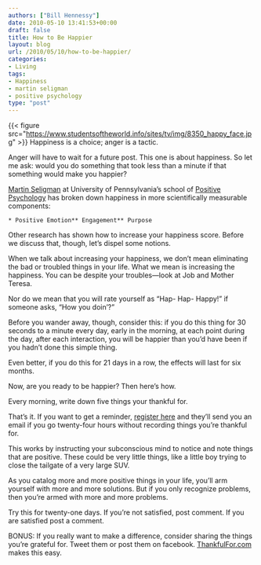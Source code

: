 ```yaml
---
authors: ["Bill Hennessy"]
date: 2010-05-10 13:41:53+00:00
draft: false
title: How to Be Happier
layout: blog
url: /2010/05/10/how-to-be-happier/
categories:
- Living
tags:
- Happiness
- martin seligman
- positive psychology
type: "post"
---
```


{{< figure src="https://www.studentsoftheworld.info/sites/tv/img/8350_happy_face.jpg" >}}
Happiness is a choice; anger is a tactic. 

 

Anger will have to wait for a future post. This one is about happiness. So let me ask: would you do something that took less than a minute if that something would make you happier? 

 

[Martin Seligman](https://www.ted.com/index.php/talks/martin_seligman_on_the_state_of_psychology.html) at University of Pennsylvania’s school of [Positive Psychology](https://www.bdp-gus.de/gus/Positive-Psychologie-Aufruf-2000.pdf) has broken down happiness in more scientifically measurable components:

 

    * Positive Emotion** Engagement** Purpose   

Other research has shown how to increase your happiness score. Before we discuss that, though, let’s dispel some notions.

 

When we talk about increasing your happiness, we don’t mean eliminating the bad or troubled things in your life. What we mean is increasing the happiness. You can be despite your troubles—look at Job and Mother Teresa.

 

Nor do we mean that you will rate yourself as “Hap- Hap- Happy!” if someone asks, “How you doin’?” 

 

Before you wander away, though, consider this: if you do this thing for 30 seconds to a minute every day, early in the morning, at each point during the day, after each interaction, you will be happier than you’d have been if you hadn’t done this simple thing.

 

Even better, if you do this for 21 days in a row, the effects will last for six months.

 

Now, are you ready to be happier? Then here’s how.

 

Every morning, write down five things your thankful for.

 

That’s it. If you want to get a reminder, [register here](https://thankfulfor.com/) and they’ll send you an email if you go twenty-four hours without recording things you’re thankful for.

 

This works by instructing your subconscious mind to notice and note things that are positive. These could be very little things, like a little boy trying to close the tailgate of a very large SUV.

 

As you catalog more and more positive things in your life, you’ll arm yourself with more and more solutions. But if you only recognize problems, then you’re armed with more and more problems.

 

Try this for twenty-one days. If you’re not satisfied, post comment. If you are satisfied post a comment.

 

BONUS: If you really want to make a difference, consider sharing the things you’re grateful for. Tweet them or post them on facebook. [ThankfulFor.com](https://thankfulfor.com/) makes this easy.

